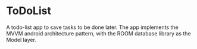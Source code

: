 # ToDoList
A todo-list app to save tasks to be done later. The app implements the MVVM android architecture pattern, with the ROOM database library as the Model layer.
